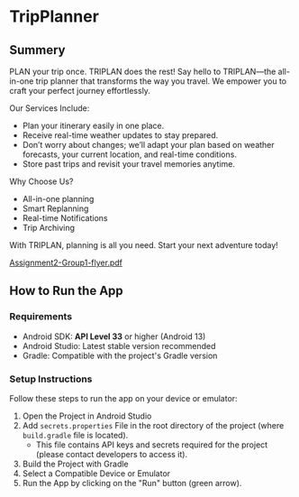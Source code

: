 # TripPlanner

## Summery

PLAN your trip once. TRIPLAN does the rest!
Say hello to TRIPLAN—the all-in-one trip planner that transforms the way you travel. We empower you to craft your perfect journey effortlessly.

Our Services Include:
- Plan your itinerary easily in one place.
- Receive real-time weather updates to stay prepared.
- Don’t worry about changes; we’ll adapt your plan based on weather forecasts, your current location, and real-time conditions.
- Store past trips and revisit your travel memories anytime.

Why Choose Us?
- All-in-one planning 
- Smart Replanning
- Real-time Notifications 
- Trip Archiving

With TRIPLAN, planning is all you need. Start your next adventure today!

[Assignment2-Group1-flyer.pdf](https://github.com/user-attachments/files/17487194/Assignment2-Group1-flyer.pdf)

## How to Run the App

### Requirements
- Android SDK: **API Level 33** or higher (Android 13)
- Android Studio: Latest stable version recommended
- Gradle: Compatible with the project's Gradle version

### Setup Instructions
Follow these steps to run the app on your device or emulator:

1. Open the Project in Android Studio
2. Add `secrets.properties` File in the root directory of the project (where `build.gradle` file is located).
    - This file contains API keys and secrets required for the project (please contact developers to access it). 
3. Build the Project with Gradle
4. Select a Compatible Device or Emulator
5. Run the App by clicking on the "Run" button (green arrow).


